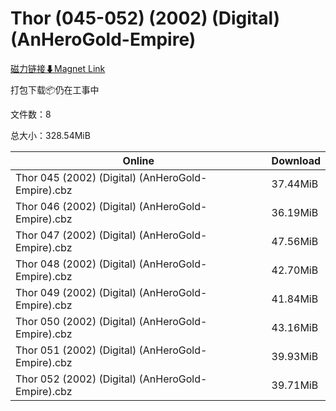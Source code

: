 # Thor (045-052) (2002) (Digital) (AnHeroGold-Empire)

[磁力链接⬇Magnet Link](magnet:?xt=urn:btih:d747aeb85a42b2cee286fe6eb37cbd24131b464c&dn=Thor%20%28045-052%29%20%282002%29%20%28Digital%29%20%28AnHeroGold-Empire%29)

打包下载📦仍在工事中

文件数：8

总大小：328.54MiB

Online | Download
--- | ---
Thor 045 (2002) (Digital) (AnHeroGold-Empire).cbz | 37.44MiB
Thor 046 (2002) (Digital) (AnHeroGold-Empire).cbz | 36.19MiB
Thor 047 (2002) (Digital) (AnHeroGold-Empire).cbz | 47.56MiB
Thor 048 (2002) (Digital) (AnHeroGold-Empire).cbz | 42.70MiB
Thor 049 (2002) (Digital) (AnHeroGold-Empire).cbz | 41.84MiB
Thor 050 (2002) (Digital) (AnHeroGold-Empire).cbz | 43.16MiB
Thor 051 (2002) (Digital) (AnHeroGold-Empire).cbz | 39.93MiB
Thor 052 (2002) (Digital) (AnHeroGold-Empire).cbz | 39.71MiB